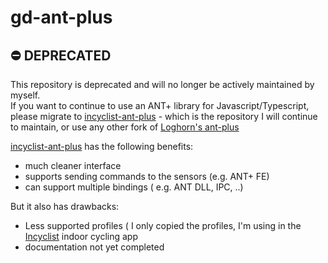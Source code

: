 # gd-ant-plus 

## ⛔️ DEPRECATED

This repository is deprecated and will no longer be actively maintained by myself.<br>
If you want to continue to use an ANT+ library for Javascript/Typescript, please migrate to [incyclist-ant-plus](https://github.com/incyclist/ant-plus) - which is the repository I will continue to maintain, or use any other fork of [Loghorn's ant-plus](https://github.com/Loghorn/ant-plus) 

[incyclist-ant-plus](https://github.com/incyclist/ant-plus) has the following benefits:
- much cleaner interface
- supports sending commands to the sensors (e.g. ANT+ FE)
- can support multiple bindings ( e.g. ANT DLL, IPC, ..)

But it also has drawbacks:
- Less supported profiles ( I only copied the profiles, I'm using in the [Incyclist](https://incyclist.com) indoor cycling app
- documentation not yet completed

